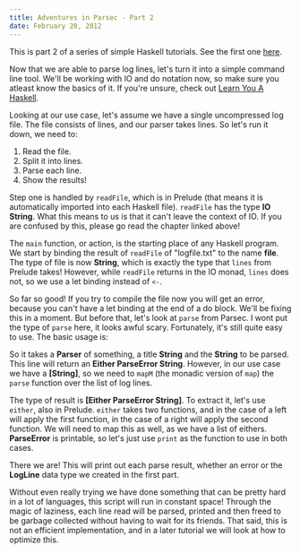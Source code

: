 ```yaml
---
title: Adventures in Parsec - Part 2
date: February 20, 2012
---
```


This is part 2 of a series of simple Haskell tutorials. See the first one [here][part1].

Now that we are able to parse log lines, let's turn it into a simple command line tool. We'll be working with IO and do notation now, so make sure you atleast know the basics of it. If you're unsure, check out [Learn You A Haskell][lyahio].

Looking at our use case, let's assume we have a single uncompressed log file. The file consists of lines, and our parser takes lines. So let's run it down, we need to:

1. Read the file.
2. Split it into lines.
3. Parse each line.
4. Show the results!

Step one is handled by `readFile`, which is in Prelude (that means it is automatically imported into each Haskell file). `readFile` has the type __IO String__. What this means to us is that it can't leave the context of IO. If you are confused by this, please go read the chapter linked above!

<script src="https://gist.github.com/1869266.js?file=adventure2-1.hs"></script>

The `main` function, or action, is the starting place of any Haskell program. We start by binding the result of `readFile` of "logfile.txt" to the name __file__. The type of file is now __String__, which is exactly the type that `lines` from Prelude takes! However, while `readFile` returns in the IO monad, `lines` does not, so we use a let binding instead of `<-`.

<script src="https://gist.github.com/1869266.js?file=adventure2-2.hs"></script>

So far so good! If you try to compile the file now you will get an error, because you can't have a let binding at the end of a do block. We'll be fixing this in a moment. But before that, let's look at `parse` from Parsec. I wont put the type of `parse` here, it looks awful scary. Fortunately, it's still quite easy to use. The basic usage is:

<script src="https://gist.github.com/1869266.js?file=adventure2-3.hs"></script>

So it takes a __Parser__ of something, a title __String__ and the __String__ to be parsed. This line will return an __Either ParseError String__. However, in our use case we have a __[String]__, so we need to `mapM` (the monadic version of `map`) the `parse` function over the list of log lines.

<script src="https://gist.github.com/1869266.js?file=adventure2-4.hs"></script>

The type of result is __[Either ParseError String]__. To extract it, let's use `either`, also in Prelude. `either` takes two functions, and in the case of a left will apply the first function, in the case of a right will apply the second function. We will need to map this as well, as we have a list of eithers. __ParseError__ is printable, so let's just use `print` as the function to use in both cases.

<script src="https://gist.github.com/1869266.js?file=adventure2-5.hs"></script>

There we are! This will print out each parse result, whether an error or the __LogLine__ data type we created in the first part. 

Without even really trying we have done something that can be pretty hard in a lot of languages, this script will run in constant space! Through the magic of laziness, each line read will be parsed, printed and then freed to be garbage collected without having to wait for its friends. That said, this is not an efficient implementation, and in a later tutorial we will look at how to optimize this.

[part1]: http://FIX
[lyahio]: http://learnyouahaskell.com/input-and-output
[hoogle]: http://www.haskell.org/hoogle/